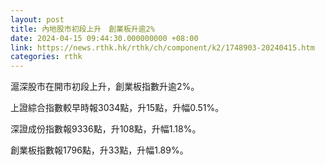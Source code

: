 ```yaml
---
layout: post
title: 內地股市初段上升　創業板升逾2%
date: 2024-04-15 09:44:30.000000000 +08:00
link: https://news.rthk.hk/rthk/ch/component/k2/1748903-20240415.htm
categories: rthk
---
```


滬深股市在開市初段上升，創業板指數升逾2%。

上證綜合指數較早時報3034點，升15點，升幅0.51%。

深證成份指數報9336點，升108點，升幅1.18%。

創業板指數報1796點，升33點，升幅1.89%。
